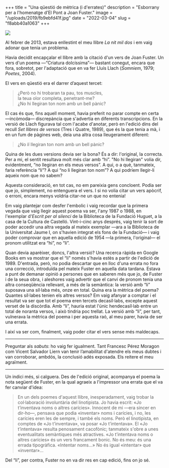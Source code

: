 +++
title = "Una qüestió de mètrica (i d'errates)"
description = "Esborrany per a l'homenatge d’El Pont a Joan Fuster."
image = "/uploads/2019/fb9ebfd41f.jpg"
date = "2022-03-04"
slug = "f8abb40a1063"
+++

<img src="/uploads/2019/fb9ebfd41f.jpg" />

Al febrer de 2013, estava enllestint el meu llibre *La nit mil dos* i em vaig adonar que tenia un problema.

Havia decidit encapçalar el llibre amb la citació d'un vers de Joan Fuster. Un vers d'un poema —“Criatura dolcíssima”— bastant conegut, encara que fora, sobretot, per l'adaptació que en va fer Lluís Llach (*Somniem*, 1979; *Poetes*, 2004).

El vers en qüestió era el darrer d’aquest tercet:

> ¿Però no hi trobaran ta pau, tos muscles,  
> la teua olor completa, penetrant-me?  
> ¿No hi llegiran ton nom amb un bell pànic?

El cas és que, fins aquell moment, havia preferit no parar compte en certa —incòmoda— discrepància que s'advertia en diferents transcripcions. En la versió de Llach figurava tal com l'acabe d'anotar, però en l'edició dins del recull *Set llibres de versos* (Tres i Quatre, 1989), que és la que tenia a mà, i en un fum de pàgines web, deia una altra cosa lleugerament diferent:

> ¿No *li* llegiran ton nom amb un bell pànic?

Quina de les dues versions devia ser la bona? És a dir: l'original, la correcta. Per a mi, el sentit resultava molt més clar amb “hi”. "No hi llegiran" volia dir, evidentment, “no llegiran en els meus versos”. A qui, o a què, tanmateix, faria referència “li”? A qui “no li llegiran ton nom”? A qui podríem llegir-li aqueix nom que no sabem?

Aquesta consideració, en tot cas, no em pareixia gens concloent. Podia ser que jo, simplement, no entenguera el vers. I si no volia citar un vers apòcrif, o erroni, encara menys voldria citar-ne un que no entenia!

Em vaig plantejar com desfer l'embolic i vaig recordar que la primera vegada que vaig llegir aquest poema va ser, l'any 1987 o 1988, en l'exemplar d'*Escrit per al silenci* de la Biblioteca de la Fundació Huguet, a la casa de la Cultura de Castelló. Vint-i-cinc anys després, vaig tenir la sort de poder accedir una altra vegada al mateix exemplar —ara a la Biblioteca de la Universitat Jaume I, on s'havien integrat els fons de la Fundació— i vaig poder comprovar que en aquella edició de 1954 —la primera, l'original— el pronom utilitzat era “hi”, no “li”.

Quan devia aparèixer, doncs, l'altra versió? Una recerca ràpida en Google Books em va mostrar que el “li” només s'havia estès a partir de l'edició de 1989. D'entrada, però, no podia descartar que en lloc d'una errata no fora una correcció, introduïda pel mateix Fuster en aquella data tardana. Estava a punt de demanar opinió a persones que en saberen més que jo, de Fuster i de la seua obra, i aleshores vaig advertir que el canvi de pronom tenia una altra conseqüència rellevant, a més de la semàntica: la versió amb “li” suposava una síl·laba més, onze en total. Quina era la mètrica del poema? Quantes síl·labes tenien els altres versos? Em vaig afanyar a comptar i el resultat va ser que tot el poema eren tercets decasíl·labs, excepte aquest verset de la discòrdia. Amb “li”, hauria estat l'únic hendecasíl·lab entre un total de noranta versos, i això tindria poc trellat. La versió amb “li”, per tant, vulnerava la mètrica del poema i per aquesta raó, al meu parer, havia de ser una errata.

I així va ser com, finalment, vaig poder citar el vers sense més maldecaps.

---

Preguntar als *sabuts*: ho vaig fer igualment. Tant Francesc Pérez Moragon com Vicent Salvador Liern van tenir l’amabilitat d'atendre els meus dubtes i van corroborar, ambdós, la conclusió adés exposada. Els reitere el meu agraïment.

---

Un indici més, si calguera. Des de l'edició original, acompanya el poema la nota següent de Fuster, en la qual agraeix a l'impressor una errata que el va fer canviar d'idea:

> En un dels poemes d'aquest llibre, inesperadament, vaig trobar la col·laboració involuntària del linotipista. Jo havia escrit: «Jo t’inventava noms o altres carícies». Innocent de mi —era sincer en dir-ho—, pensava que podia «inventar» noms i carícies, i no, les carícies eren les de sempre, i també els noms. Però el linotipista, en comptes de «Jo t’inventava», va posar «Jo t’intentava». El «Jo t’intentava» resulta penosament cacofònic; tanmateix s'obre a unes eventualitats semàntiques més atractives. «Jo t’intentava noms o altres carícies» és un vers francament bonic. No és meu: és una errada tipogràfica. «Intentar noms…» No és igual «intentar» que «inventar»…

Del “li”, per contra, Fuster no en va dir res en cap edició, fins on jo sé.